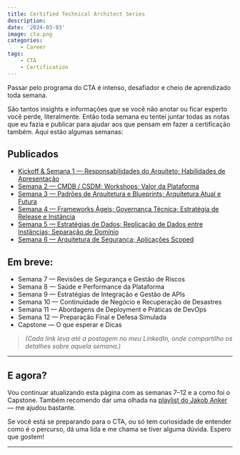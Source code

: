 ```yaml
---
title: Certified Technical Architect Series
description:
date: '2024-03-03'
image: cta.png
categories:
    - Career
tags:
    - CTA
    - Certification
---
```


Passar pelo programa do CTA é intenso, desafiador e cheio de aprendizado toda semana.

São tantos insights e informações que se você não anotar ou ficar esperto você perde, literalmente. Então toda semana eu tentei juntar todas as notas que eu fazia e publicar para ajudar aos que pensam em fazer a certificação também. Aqui estão algumas semanas:

## Publicados

- [Kickoff & Semana 1 — Responsabilidades do Arquiteto; Habilidades de Apresentação](https://www.linkedin.com/pulse/my-cta-series-kickoff-week-1-marcos-vin%C3%ADcius-kassak-qr8qf)
- [Semana 2 — CMDB / CSDM; Workshops; Valor da Plataforma](https://www.linkedin.com/pulse/my-cta-series-week-2-marcos-vin%C3%ADcius-kassak-23ukf)
- [Semana 3 — Padrões de Arquitetura e Blueprints; Arquitetura Atual e Futura](https://www.linkedin.com/pulse/my-cta-series-week-3-marcos-vin%C3%ADcius-kassak-yqjjf)
- [Semana 4 — Frameworks Ágeis; Governança Técnica; Estratégia de Release e Instância](https://www.linkedin.com/pulse/my-cta-series-week-4-marcos-vin%C3%ADcius-kassak-tcrme)
- [Semana 5 — Estratégias de Dados; Replicação de Dados entre Instâncias; Separação de Domínio](https://www.linkedin.com/pulse/my-cta-series-week-5-marcos-vin%C3%ADcius-kassak-tga4f)
- [Semana 6 — Arquitetura de Segurança; Aplicações Scoped](https://www.linkedin.com/pulse/my-cta-series-week-6-marcos-vin%C3%ADcius-kassak-wif1f)

## Em breve:
- Semana 7 — Revisões de Segurança e Gestão de Riscos
- Semana 8 — Saúde e Performance da Plataforma
- Semana 9 — Estratégias de Integração e Gestão de APIs
- Semana 10 — Continuidade de Negócio e Recuperação de Desastres
- Semana 11 — Abordagens de Deployment e Práticas de DevOps
- Semana 12 — Preparação Final e Defesa Simulada
- Capstone — O que esperar e Dicas

> *(Cada link leva até a postagem no meu LinkedIn, onde compartilho os detalhes sobre aquela semana.)*

---

## E agora?

Vou continuar atualizando esta página com as semanas 7–12 e a como foi o Capstone. Também recomendo dar uma olhada na [playlist do Jakob Anker](https://www.youtube.com/playlist?list=PLcPCD3vMj_dbPrvy0tulscQzdBrEUNuNe) — me ajudou bastante.

Se você está se preparando para o CTA, ou só tem curiosidade de entender como é o percurso, dá uma lida e me chama se tiver alguma dúvida. Espero que gostem!

---
